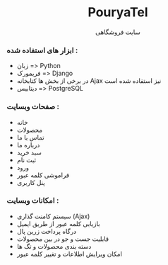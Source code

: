 <h1 align=center>PouryaTel</h1>
<p align=center>سایت فروشگاهی</p>
<h3>ابزار های استفاده شده :</h3>
<ul>
  <li>زبان => Python</li>
  <li>فریمورک => Django</li>
  <li>در برخی از بخش ها کتابخانه Ajax نیز استفاده شده است</li>
  <li>دیتابیس => PostgreSQL</li>
</ul>

<h3>صفحات وبسایت : </h3>

<ul>
    <li>خانه</li>
    <li>محصولات</li>
    <li>تماس با ما</li>
    <li>درباره ما</li>
    <li>سبد خرید</li>
    <li>ثبت نام</li>
    <li>ورود</li>
    <li>فراموشی کلمه عبور</li>
    <li>پنل کاربری</li>
</ul>

<h3>امکانات وبسایت : </h3>
<ul>
    <li>سیستم کامنت گذاری (Ajax) </li>
    <li>بازیابی کلمه عبور از طریق ایمیل</li>
    <li>درگاه پرداخت زرین پال</li>
    <li>قابلیت جست و جو در بین محصولات</li>
    <li>دسته بندی محصولات و تگ ها</li>
    <li>امکان ویرایش اطلاعات و تغییر کلمه عبور</li>
</ul>
